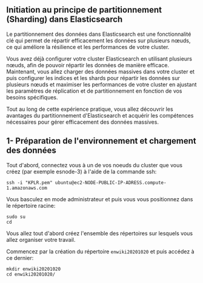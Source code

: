 ## Initiation au principe de partitionnement (Sharding) dans Elasticsearch

Le partitionnement des données dans Elasticsearch est une fonctionnalité clé qui permet de répartir efficacement les données sur plusieurs nœuds, ce qui améliore la résilience et les performances de votre cluster. 

Vous avez déjà configurer votre cluster Elasticsearch en utilisant plusieurs nœuds, afin de pouvoir répartir les données de manière efficace. Maintenant, vous allez charger des données massives dans votre cluster et puis configurer les indices et les shards pour répartir les données sur plusieurs nœuds et maximiser les performances de votre cluster en ajustant les paramètres de réplication et de partitionnement en fonction de vos besoins spécifiques. 

Tout au long de cette expérience pratique, vous allez découvrir les avantages du partitionnement d'Elasticsearch et acquérir les compétences nécessaires pour gérer efficacement des données massives.

## 1- Préparation de l'environnement et chargement des données

Tout d'abord, connectez vous à un de vos noeuds du cluster que vous créez (par exemple esnode-3) à l'aide de la commande ssh:
```
ssh -i "KPLR.pem" ubuntu@ec2-NODE-PUBLIC-IP-ADRESS.compute-1.amazonaws.com
```
Vous basculez en mode administrateur et puis vous vous positionnez dans le répertoire racine: 
```
sudo su
cd
```
Vous allez tout d'abord créez l'ensemble des répertoires sur lesquels vous allez organiser votre travail.

Commencez par la création du répertoire `enwiki20201020` et puis accédez à ce dernier:
```
mkdir enwiki20201020
cd enwiki20201020/
```

